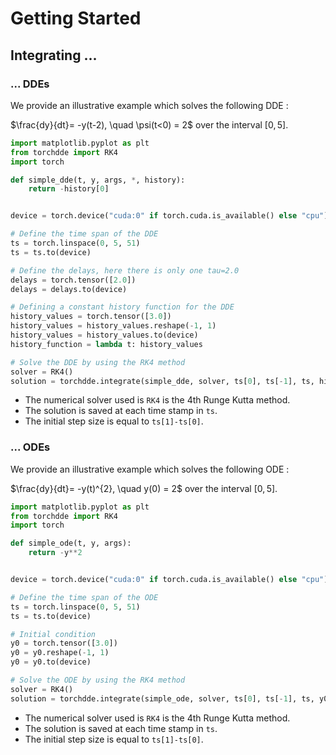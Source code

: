 # Getting Started

## Integrating ...
### ... DDEs

We provide an illustrative example which solves the following DDE :

$\frac{dy}{dt}= -y(t-2), \quad \psi(t<0) = 2$ over the interval $[0, 5]$.

```python
import matplotlib.pyplot as plt
from torchdde import RK4
import torch

def simple_dde(t, y, args, *, history):
    return -history[0]


device = torch.device("cuda:0" if torch.cuda.is_available() else "cpu")

# Define the time span of the DDE
ts = torch.linspace(0, 5, 51)
ts = ts.to(device)

# Define the delays, here there is only one tau=2.0
delays = torch.tensor([2.0])
delays = delays.to(device)

# Defining a constant history function for the DDE
history_values = torch.tensor([3.0])
history_values = history_values.reshape(-1, 1)
history_values = history_values.to(device)
history_function = lambda t: history_values

# Solve the DDE by using the RK4 method
solver = RK4()
solution = torchdde.integrate(simple_dde, solver, ts[0], ts[-1], ts, history_function, None, dt0=ts[1]-ts[0], delays=delays)
```

- The numerical solver used is `RK4` is the 4th Runge Kutta method.
- The solution is saved at each time stamp in `ts`.
- The initial step size is equal to `ts[1]-ts[0]`.

### ... ODEs

We provide an illustrative example which solves the following ODE :

$\frac{dy}{dt}= -y(t)^{2}, \quad y(0) = 2$ over the interval $[0, 5]$.

```python
import matplotlib.pyplot as plt
from torchdde import RK4
import torch

def simple_ode(t, y, args):
    return -y**2


device = torch.device("cuda:0" if torch.cuda.is_available() else "cpu")

# Define the time span of the ODE
ts = torch.linspace(0, 5, 51)
ts = ts.to(device)

# Initial condition 
y0 = torch.tensor([3.0])
y0 = y0.reshape(-1, 1)
y0 = y0.to(device)

# Solve the ODE by using the RK4 method
solver = RK4()
solution = torchdde.integrate(simple_ode, solver, ts[0], ts[-1], ts, y0, None, dt0=ts[1]-ts[0], delays=None)
```

- The numerical solver used is `RK4` is the 4th Runge Kutta method.
- The solution is saved at each time stamp in `ts`.
- The initial step size is equal to `ts[1]-ts[0]`.
